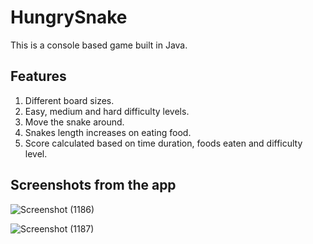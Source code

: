 # HungrySnake
This is a console based game built in Java.

## Features
1. Different board sizes.
2. Easy, medium and hard difficulty levels.
3. Move the snake around.
4. Snakes length increases on eating food.
5. Score calculated based on time duration, foods eaten and difficulty level.

## Screenshots from the app
![Screenshot (1186)](https://user-images.githubusercontent.com/53682426/175772736-a9c0a2aa-e52f-482f-8c43-ed53afeb499c.png)

![Screenshot (1187)](https://user-images.githubusercontent.com/53682426/175772737-f746b7d3-ea20-440e-933f-db796956f305.png)
